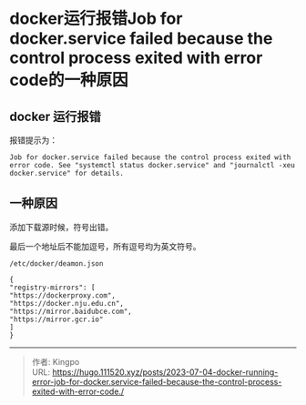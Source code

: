 # docker运行报错Job for docker.service failed because the control process exited with error code的一种原因


<!--more-->
## docker 运行报错

报错提示为：
```
Job for docker.service failed because the control process exited with error code. See "systemctl status docker.service" and "journalctl -xeu docker.service" for details.
```

## 一种原因

添加下载源时候，符号出错。

最后一个地址后不能加逗号，所有逗号均为英文符号。

`/etc/docker/deamon.json`
```
{
"registry-mirrors": [
"https://dockerproxy.com",
"https://docker.nju.edu.cn",
"https://mirror.baidubce.com",
"https://mirror.gcr.io"
]
}
```

---

> 作者: Kingpo  
> URL: https://hugo.111520.xyz/posts/2023-07-04-docker-running-error-job-for-docker.service-failed-because-the-control-process-exited-with-error-code./  

